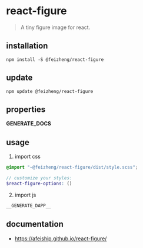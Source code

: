# react-figure
> A tiny figure image for react.

## installation
```shell
npm install -S @feizheng/react-figure
```

## update
```shell
npm update @feizheng/react-figure
```

## properties
__GENERATE_DOCS__

## usage
1. import css
  ```scss
  @import "~@feizheng/react-figure/dist/style.scss";

  // customize your styles:
  $react-figure-options: ()
  ```
2. import js
  ```js
__GENERATE_DAPP__
  ```

## documentation
- https://afeiship.github.io/react-figure/
